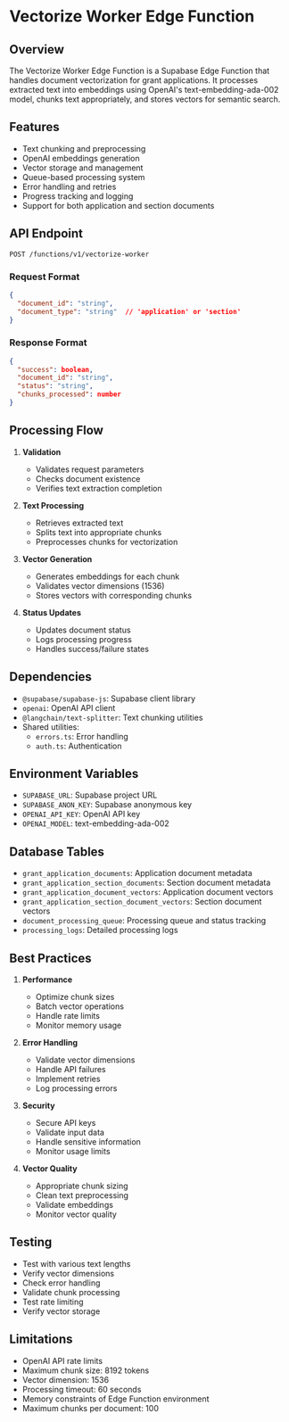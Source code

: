 # Vectorize Worker Edge Function

## Overview
The Vectorize Worker Edge Function is a Supabase Edge Function that handles document vectorization for grant applications. It processes extracted text into embeddings using OpenAI's text-embedding-ada-002 model, chunks text appropriately, and stores vectors for semantic search.

## Features
- Text chunking and preprocessing
- OpenAI embeddings generation
- Vector storage and management
- Queue-based processing system
- Error handling and retries
- Progress tracking and logging
- Support for both application and section documents

## API Endpoint
```
POST /functions/v1/vectorize-worker
```

### Request Format
```json
{
  "document_id": "string",
  "document_type": "string"  // 'application' or 'section'
}
```

### Response Format
```json
{
  "success": boolean,
  "document_id": "string",
  "status": "string",
  "chunks_processed": number
}
```

## Processing Flow
1. **Validation**
   - Validates request parameters
   - Checks document existence
   - Verifies text extraction completion

2. **Text Processing**
   - Retrieves extracted text
   - Splits text into appropriate chunks
   - Preprocesses chunks for vectorization

3. **Vector Generation**
   - Generates embeddings for each chunk
   - Validates vector dimensions (1536)
   - Stores vectors with corresponding chunks

4. **Status Updates**
   - Updates document status
   - Logs processing progress
   - Handles success/failure states

## Dependencies
- `@supabase/supabase-js`: Supabase client library
- `openai`: OpenAI API client
- `@langchain/text-splitter`: Text chunking utilities
- Shared utilities:
  - `errors.ts`: Error handling
  - `auth.ts`: Authentication

## Environment Variables
- `SUPABASE_URL`: Supabase project URL
- `SUPABASE_ANON_KEY`: Supabase anonymous key
- `OPENAI_API_KEY`: OpenAI API key
- `OPENAI_MODEL`: text-embedding-ada-002

## Database Tables
- `grant_application_documents`: Application document metadata
- `grant_application_section_documents`: Section document metadata
- `grant_application_document_vectors`: Application document vectors
- `grant_application_section_document_vectors`: Section document vectors
- `document_processing_queue`: Processing queue and status tracking
- `processing_logs`: Detailed processing logs

## Best Practices
1. **Performance**
   - Optimize chunk sizes
   - Batch vector operations
   - Handle rate limits
   - Monitor memory usage

2. **Error Handling**
   - Validate vector dimensions
   - Handle API failures
   - Implement retries
   - Log processing errors

3. **Security**
   - Secure API keys
   - Validate input data
   - Handle sensitive information
   - Monitor usage limits

4. **Vector Quality**
   - Appropriate chunk sizing
   - Clean text preprocessing
   - Validate embeddings
   - Monitor vector quality

## Testing
- Test with various text lengths
- Verify vector dimensions
- Check error handling
- Validate chunk processing
- Test rate limiting
- Verify vector storage

## Limitations
- OpenAI API rate limits
- Maximum chunk size: 8192 tokens
- Vector dimension: 1536
- Processing timeout: 60 seconds
- Memory constraints of Edge Function environment
- Maximum chunks per document: 100 